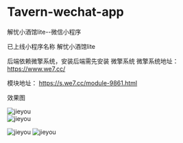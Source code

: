 # Tavern-wechat-app
解忧小酒馆lite--微信小程序

已上线小程序名称 解忧小酒馆lite

后端依赖微擎系统，安装后端需先安装 微擎系统
微擎系统地址：https://www.we7.cc/

模块地址：
https://s.we7.cc/module-9861.html

效果图 

![jieyou](https://cdn.w7.cc/images/2018/05/21/cSrO1bK182KpkWpWqSlrb14HsUwCHppCPqcFRPZr.png?imageView2/2/w/217/h/390/format/png "首页图")  
![jieyou](https://cdn.w7.cc/images/2018/05/21/1GkII3XllJSS7eXVaXSyrHdNg8JxRfw3p9IUkjdy.png?imageView2/2/w/217/h/390/format/png "个人中心") 

![jieyou](https://cdn.w7.cc/images/2018/05/21/m8PbJEKqnL8SGBTI9b52lBZidpw3PESlJh4jxrzX.png?imageView2/2/w/217/h/390/format/png "信详情") 
![jieyou](https://cdn.w7.cc/images/2018/05/21/TUXsq4qXR1W5NhU320cNcmW9U4tFvS7wB0nFkwTe.png?imageView2/2/w/217/h/390/format/png "收信箱") 
